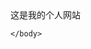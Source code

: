 <html>
	<head>
		<meta charset="UTF-8">
		<title>cbb</title>
	</head>
	<body>
		这是我的个人网站
		
	</body>
</html>
